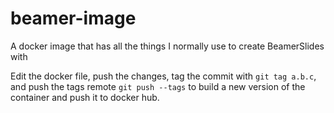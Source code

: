 # beamer-image

A docker image that has all the things I normally use to create BeamerSlides with

Edit the docker file, push the changes, tag the commit with `git tag a.b.c`, and push the tags remote `git push --tags` to build a new version of the container and push it to docker hub.
